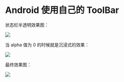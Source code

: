 # Android 使用自己的 ToolBar

状态栏半透明效果图：

![](https://raw.githubusercontent.com/Isayes/mytoolbar/3c5f842f82b79921d920d4537cd881623c3ad862/%E7%AC%AC%E4%BA%8C%E7%89%88%2B%E6%B2%89%E6%B5%B8%E5%BC%8F%E7%8A%B6%E6%80%81%E6%A0%8F/Screenshot_2016-04-26-20-52-32.png)

当 alpha 值为 0 的时候就是沉浸式的效果：

![](https://raw.githubusercontent.com/Isayes/mytoolbar/cfb010ca030af5910b8db3840eb670636398d48d/%E7%AC%AC%E4%BA%8C%E7%89%88%2B%E6%B2%89%E6%B5%B8%E5%BC%8F%E7%8A%B6%E6%80%81%E6%A0%8F/QQ%E5%9B%BE%E7%89%8720160426213438.jpg)

最终效果图：

![](https://raw.githubusercontent.com/Isayes/mytoolbar/d2012116c36eeadf93b230f2f87f30067e995491/screenshot.gif)

